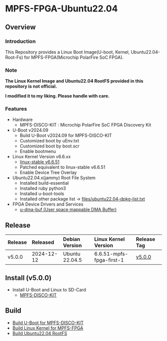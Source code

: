 MPFS-FPGA-Ubuntu22.04
====================================================================================

Overview
------------------------------------------------------------------------------------

### Introduction

This Repository provides a Linux Boot Image(U-boot, Kernel, Ubuntu22.04-Root-Fs) for MPFS-FPGA(Microchip PolarFire SoC FPGA).

### Note

**The Linux Kernel Image and Ubuntu22.04 RootFS provided in this repository is not official.**

**I modified it to my liking. Please handle with care.**

### Features

* Hardware
  + MPFS-DISCO-KIT : Microchip PolarFire SoC FPGA Discovery Kit
* U-Boot v2024.09
  + Build U-Boot v2024.09 for MPFS-DISCO-KIT
  + Customized boot by uEnv.txt
  + Customized boot by boot.scr
  + Enable bootmenu
* Linux Kernel Version v6.6.xx
  + [linux-stable v6.6.51](https://git.kernel.org/pub/scm/linux/kernel/git/stable/linux.git//tag/?h=v6.6.51)
  + Patched equivalent to linux-stable v6.6.51
  + Enable Device Tree Overlay
* Ubuntu22.04.x(jammy) Root File System
  + Installed build-essential
  + Installed ruby python3
  + Installed u-boot-tools
  + Installed other package list -> [files/ubuntu22.04-dpkg-list.txt](files/ubuntu22.04-dpkg-list.txt)
* FPGA Device Drivers and Services
  + [u-dma-buf (User space mappable DMA Buffer)](https://github.com/ikwzm/udmabuf)

Release
------------------------------------------------------------------------------------

| Release | Released   | Debian Version | Linux Kernel Version     | Release Tag |
|:--------|:-----------|:---------------|:-------------------------|:------------|
| v5.0.0  | 2024-12-12 | Ubuntu 22.04.5 | 6.6.51-mpfs-fpga-first-1 | [v5.0.0](https://github.com/ikwzm/MPFS-FPGA-Ubuntu22.04/tree/v5.0.0)

Install (v5.0.0)
------------------------------------------------------------------------------------

* Install U-Boot and Linux to SD-Card
  + [MPFS-DISCO-KIT](doc/install/mpfs-disco-kit.md)

Build
------------------------------------------------------------------------------------

* [Build U-Boot for MPFS-DISCO-KIT](doc/build/u-boot-mpfs-disco-kit.md)
* [Build Linux Kernel for MPFS-FPGA](doc/build/linux-kernel-6.6.51-mpfs-fpga-first.md)
* [Build Ubuntu22.04 RootFS](doc/build/ubuntu22.04.md)

